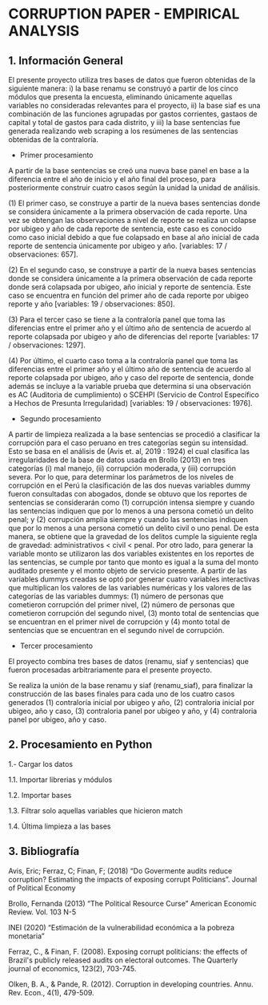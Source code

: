 # CORRUPTION PAPER - EMPIRICAL ANALYSIS

## 1. Información General

El presente proyecto utiliza tres bases de datos que fueron obtenidas de la siguiente manera: i) la base renamu se construyó a partir de los cinco módulos que presenta la encuesta, eliminando únicamente aquellas variables no consideradas relevantes para el proyecto, ii) la base siaf es una combinación de las funciones agrupadas por gastos corrientes, gastaos de capital y total de gastos para cada distrito, y iii) la base sentencias fue generada realizando web scraping a los resúmenes de las sentencias obtenidas de la contraloría.

* Primer procesamiento

A partir de la base sentencias se creó una nueva base panel en base a la diferencia entre el año de inicio y el año final del proceso, para posteriormente construir cuatro casos según la unidad la unidad de análisis.

(1) El primer caso, se construye a partir de la nueva bases sentencias donde se considera únicamente a la primera observación de cada reporte. Una vez se obtengan las observaciones a nivel de reporte se realiza un colapse por ubigeo y año de cada reporte de sentencia, este caso es conocido como caso inicial debido a que fue colapsado en base al año inicial de cada reporte de sentencia únicamente por ubigeo y año. [variables: 17 / observaciones: 657].

(2) En el segundo caso, se construye a partir de la nueva bases sentencias donde se considera únicamente a la primera observación de cada reporte donde será colapsada por ubigeo, año inicial y reporte de sentencia. Este caso se encuentra en función del primer año de cada reporte por ubigeo reporte y año [variables: 19 / observaciones: 850]. 

(3) Para el tercer caso se tiene a la contraloría panel que toma las diferencias entre el primer año y el último año de sentencia de acuerdo al reporte colapsada por ubigeo y año de diferencias del reporte [variables: 17 / observaciones: 1297]. 

(4) Por último, el cuarto caso toma a la contraloría panel que toma las diferencias entre el primer año y el último año de sentencia de acuerdo al reporte colapsada por ubigeo, año y caso del reporte de sentencia, donde además se incluye a la variable prueba que determina si una observación es AC (Auditoria de cumplimiento) o SCEHPI (Servicio de Control Específico a Hechos de Presunta Irregularidad) [variables: 19 / observaciones: 1976].

* Segundo procesamiento

A partir de limpieza realizada a la base sentencias se procedió a clasificar la corrupción para el caso peruano en tres categorías según su intensidad. Esto se basa en el análisis de (Avis et. al, 2019 : 1924) el cual clasifica las irregularidades de la base de datos usada en Brollo (2013) en tres categorías (i) mal manejo, (ii) corrupción moderada, y (iii) corrupción severa. Por lo que, para determinar los parámetros de los niveles de corrupción en el Perú la clasificación de las dos nuevas variables dummy fueron consultadas con abogados, donde se obtuvo que los reportes de sentencias se considerarán como (1) corrupción intensa siempre y cuando las sentencias indiquen que por lo menos a una persona cometió un delito penal; y (2) corrupción amplia siempre y cuando las sentencias indiquen que por lo menos a una persona cometió un delito civil o uno penal. De esta manera, se obtiene que la gravedad de los delitos cumple la siguiente regla de gravedad: administrativos < civil < penal. Por otro lado, para generar la variable monto se utilizaron las dos variables existentes en los reportes de las sentencias, se cumple por tanto que monto es igual a la suma del monto auditado presente y el monto objeto de servicio presente.
A partir de las variables dummys creadas se optó por generar cuatro variables interactivas que multiplican los valores de las variables numéricas y los valores de las categorías de las variables dummys: (1) número de personas que cometieron corrupción del primer nivel, (2) número de personas que cometieron corrupción del segundo nivel, (3) monto total de sentencias que se encuentran en el primer nivel de corrupción y (4) monto total de sentencias que se encuentran en el segundo nivel de corrupción.

* Tercer procesamiento

El proyecto combina tres bases de datos (renamu, siaf y sentencias) que fueron procesadas arbitrariamente para el presente proyecto.

Se realiza la unión de la base renamu y siaf (renamu_siaf), para finalizar la construcción de las bases finales para cada uno de los cuatro casos generados (1) contraloría inicial por ubigeo y año, (2) contraloria inicial por ubigeo, año y caso, (3) contraloria panel por ubigeo y año, y (4) contraloria panel por ubigeo, año y caso.


## 2. Procesamiento en Python

1.- Cargar los datos

1.1. Importar librerias y módulos

1.2. Importar bases

1.3. Filtrar solo aquellas variables que hicieron match

1.4. Última limpieza a las bases


## 3.	Bibliografía

Avis, Eric; Ferraz, C; Finan, F; (2018) “Do Govermente audits reduce corruption? Estimating the impacts of exposing corrupt Politicians”. Journal of Political Economy

Brollo, Fernanda (2013) “The Political Resource Curse” American Economic Review. Vol. 103 N-5

INEI (2020) “Estimación de la vulnerabilidad económica a la pobreza monetaria”

Ferraz, C., & Finan, F. (2008). Exposing corrupt politicians: the effects of Brazil's publicly released audits on electoral outcomes. The Quarterly journal of economics, 123(2), 703-745.

Olken, B. A., & Pande, R. (2012). Corruption in developing countries. Annu. Rev. Econ., 4(1), 479-509.
